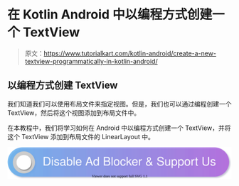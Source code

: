 # 在 Kotlin Android 中以编程方式创建一个 TextView

> 原文：<https://www.tutorialkart.com/kotlin-android/create-a-new-textview-programmatically-in-kotlin-android/>

## 以编程方式创建 TextView

我们知道我们可以使用布局文件来指定视图。但是，我们也可以通过编程创建一个 TextView，然后将这个视图添加到布局文件中。

在本教程中，我们将学习如何在 Android 中以编程方式创建一个 TextView，并将这个 TextView 添加到布局文件的 LinearLayout 中。

[![](img/925da31b32d6bc3827932f6c8afb11bb.png)](https://www.tutorialkart.com/)
